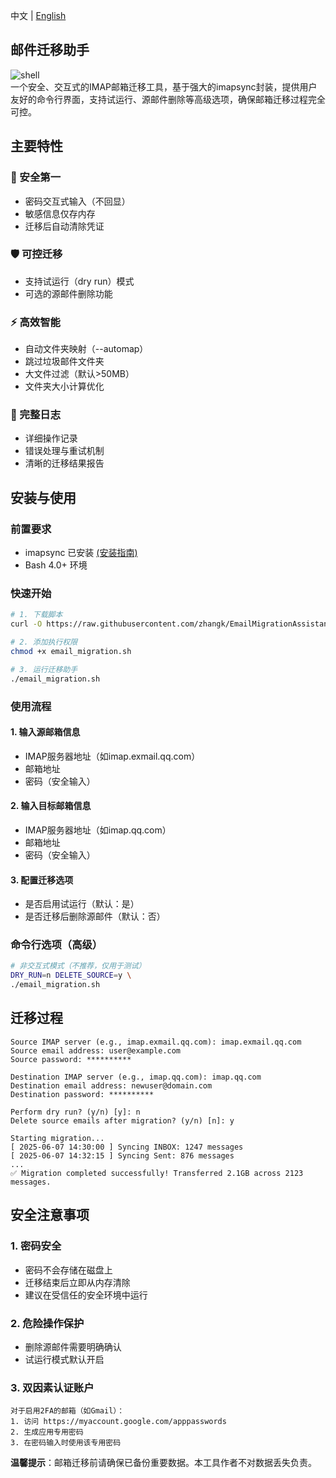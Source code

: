中文 | [English](README_EN.md)
## 邮件迁移助手
![shell](https://img.shields.io/badge/Shell_Script-121011?style=for-the-badge&logo=gnu-bash&logoColor=white)  
一个安全、交互式的IMAP邮箱迁移工具，基于强大的imapsync封装，提供用户友好的命令行界面，支持试运行、源邮件删除等高级选项，确保邮箱迁移过程完全可控。
## 主要特性
### 🔐 安全第一
- 密码交互式输入（不回显）
- 敏感信息仅存内存
- 迁移后自动清除凭证
### 🛡️ 可控迁移
- 支持试运行（dry run）模式
- 可选的源邮件删除功能
### ⚡ 高效智能
- 自动文件夹映射（--automap）
- 跳过垃圾邮件文件夹
- 大文件过滤（默认>50MB）
- 文件夹大小计算优化
### 📝 完整日志
- 详细操作记录
- 错误处理与重试机制
- 清晰的迁移结果报告
## 安装与使用
### 前置要求
- imapsync 已安装 [(安装指南)](https://imapsync.lamiral.info/#install)
- Bash 4.0+ 环境
### 快速开始
```bash
# 1. 下载脚本
curl -O https://raw.githubusercontent.com/zhangk/EmailMigrationAssistant/refs/heads/master/email_migration.sh

# 2. 添加执行权限
chmod +x email_migration.sh

# 3. 运行迁移助手
./email_migration.sh
```
### 使用流程
#### 1. 输入源邮箱信息
*  IMAP服务器地址（如imap.exmail.qq.com）
*  邮箱地址
*  密码（安全输入）
#### 2. 输入目标邮箱信息
*  IMAP服务器地址（如imap.qq.com）
*  邮箱地址
*  密码（安全输入）
#### 3. 配置迁移选项
*  是否启用试运行（默认：是）
*  是否迁移后删除源邮件（默认：否）
### 命令行选项（高级）
```bash
# 非交互式模式（不推荐，仅用于测试）
DRY_RUN=n DELETE_SOURCE=y \
./email_migration.sh
```
## 迁移过程
```plaintext
Source IMAP server (e.g., imap.exmail.qq.com): imap.exmail.qq.com
Source email address: user@example.com
Source password: **********

Destination IMAP server (e.g., imap.qq.com): imap.qq.com
Destination email address: newuser@domain.com
Destination password: **********

Perform dry run? (y/n) [y]: n
Delete source emails after migration? (y/n) [n]: y

Starting migration...
[ 2025-06-07 14:30:00 ] Syncing INBOX: 1247 messages
[ 2025-06-07 14:32:15 ] Syncing Sent: 876 messages
...
✅ Migration completed successfully! Transferred 2.1GB across 2123 messages.
```
## 安全注意事项
### 1. 密码安全
*  密码不会存储在磁盘上
*  迁移结束后立即从内存清除
*  建议在受信任的安全环境中运行
### 2. 危险操作保护
*  删除源邮件需要明确确认
*  试运行模式默认开启
### 3. 双因素认证账户
```plaintext
对于启用2FA的邮箱（如Gmail）：
1. 访问 https://myaccount.google.com/apppasswords
2. 生成应用专用密码
3. 在密码输入时使用该专用密码
```
**温馨提示**：邮箱迁移前请确保已备份重要数据。本工具作者不对数据丢失负责。
